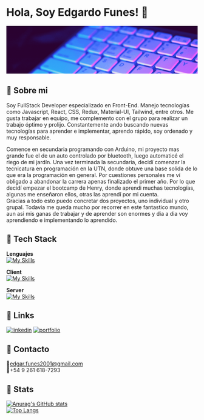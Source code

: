 
# Hola, Soy Edgardo Funes! 👋


![Logo](./banner.gif)


## 🚀 Sobre mi
Soy FullStack Developer especializado en Front-End. Manejo tecnologías como Javascript, React, CSS, Redux, Material-UI, Tailwind, entre otros.
Me gusta trabajar en equipo, me complemento con el grupo para realizar un trabajo óptimo y prolijo.
Constantemente ando buscando nuevas tecnologías para aprender e implementar, aprendo rápido, soy ordenado y muy responsable.<br />

Comence en secundaria programando con Arduino, mi proyecto mas grande fue el de un auto controlado por bluetooth, luego automaticé el riego de mi jardín. Una vez terminada la secundaria, decidí comenzar la tecnicatura en programación en la UTN, donde obtuve una base solida de lo que era la programación en general. Por cuestiones personales me ví obligado a abandonar la carrera apenas finalizado el primer año. Por lo que decidí empezar el bootcamp de Henry, donde aprendi muchas tecnologías, algunas me enseñaron ellos, otras las aprendí por mi cuenta.<br />
Gracias a todo esto puedo concretar dos proyectos, uno individual y otro grupal. Todavia me queda mucho por recorrer en este fantastico mundo, aun asi mis ganas de trabajar y de aprender son enormes y dia a dia voy aprendiendo e implementando lo aprendido.<br />




## 🔵 Tech Stack

**Lenguajes**<br />
[![My Skills](https://skillicons.dev/icons?i=js,java,cpp,py)](https://skillicons.dev)

**Client** <br />
[![My Skills](https://skillicons.dev/icons?i=react,redux,tailwind,materialui,bootstrap)](https://skillicons.dev)

**Server** <br />
[![My Skills](https://skillicons.dev/icons?i=nodejs,express,mongodb,postgres)](https://skillicons.dev)


## 🔗 Links
[![linkedin](https://img.shields.io/badge/linkedin-0A66C2?style=for-the-badge&logo=linkedin&logoColor=white)](https://www.linkedin.com/in/edgardo-ibar-funes-ortiz-54ba41217/)
[![portfolio](https://img.shields.io/badge/my_portfolio-000?style=for-the-badge&logo=ko-fi&logoColor=white)](https://portfolio-ednesor.vercel.app)

## 💬 Contacto
🔔edgar.funes2001@gmail.com<br />
🔔+54 9 261 618-7293

## 🤟 Stats
[![Anurag's GitHub stats](https://github-readme-stats.vercel.app/api?username=Ednesor&show_icons=true&theme=radical)](https://github.com/anuraghazra/github-readme-stats) <br />
[![Top Langs](https://github-readme-stats.vercel.app/api/top-langs/?username=Ednesor&layout=compact&theme=radical)](https://github.com/anuraghazra/github-readme-stats)
